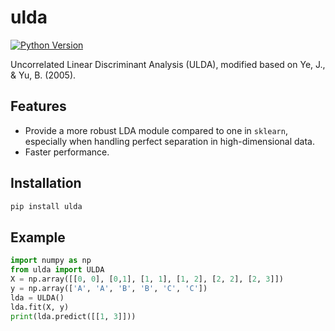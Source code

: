 # ulda

<!-- [![Build Status](https://github.com/Moran79/ulda/workflows/test/badge.svg?branch=master&event=push)](https://github.com/Moran79/ulda/actions?query=workflow%3Atest) -->

<!-- [![codecov](https://codecov.io/gh/Moran79/ulda/branch/master/graph/badge.svg)](https://codecov.io/gh/Moran79/ulda) -->
[![Python Version](https://img.shields.io/pypi/pyversions/ulda.svg)](https://pypi.org/project/ulda/)

Uncorrelated Linear Discriminant Analysis (ULDA), modified based on Ye, J., & Yu, B. (2005).

## Features

- Provide a more robust LDA module compared to one in `sklearn`, especially when handling perfect separation in high-dimensional data.
- Faster performance.

## Installation

```bash
pip install ulda
```

## Example

```python
import numpy as np
from ulda import ULDA
X = np.array([[0, 0], [0,1], [1, 1], [1, 2], [2, 2], [2, 3]])
y = np.array(['A', 'A', 'B', 'B', 'C', 'C'])
lda = ULDA()
lda.fit(X, y)
print(lda.predict([[1, 3]]))
```
